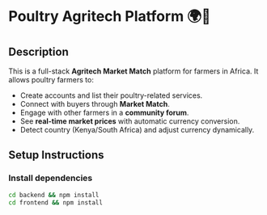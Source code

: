# Poultry Agritech Platform 🌍🐔

## **Description**
This is a full-stack **Agritech Market Match** platform for farmers in Africa. It allows poultry farmers to:
- Create accounts and list their poultry-related services.
- Connect with buyers through **Market Match**.
- Engage with other farmers in a **community forum**.
- See **real-time market prices** with automatic currency conversion.
- Detect country (Kenya/South Africa) and adjust currency dynamically.

## **Setup Instructions**
### **Install dependencies**
```bash
cd backend && npm install
cd frontend && npm install
